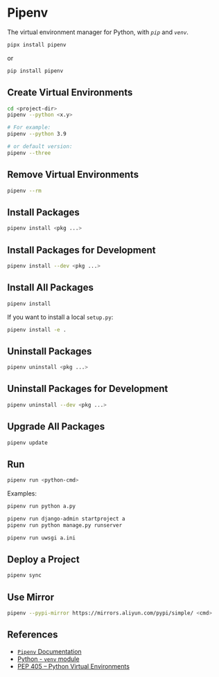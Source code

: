 # Pipenv

The virtual environment manager for Python, with *`pip`* and *`venv`*.

```bash
pipx install pipenv
```

or

```bash
pip install pipenv
```

## Create Virtual Environments

```bash
cd <project-dir>
pipenv --python <x.y>

# For example:
pipenv --python 3.9

# or default version:
pipenv --three
```

## Remove Virtual Environments

```bash
pipenv --rm
```

## Install Packages

```bash
pipenv install <pkg ...>
```

## Install Packages for Development

```bash
pipenv install --dev <pkg ...>
```

## Install All Packages

```bash
pipenv install
```

If you want to install a local `setup.py`:

```bash
pipenv install -e .
```

## Uninstall Packages

```bash
pipenv uninstall <pkg ...>
```

## Uninstall Packages for Development

```bash
pipenv uninstall --dev <pkg ...>
```

## Upgrade All Packages

```bash
pipenv update
```

## Run

```bash
pipenv run <python-cmd>
```

Examples:

```bash
pipenv run python a.py

pipenv run django-admin startproject a
pipenv run python manage.py runserver

pipenv run uwsgi a.ini
```

## Deploy a Project

```bash
pipenv sync
```

## Use Mirror

```bash
pipenv --pypi-mirror https://mirrors.aliyun.com/pypi/simple/ <cmd>
```

## References

- [`Pipenv` Documentation](https://pipenv.pypa.io/en/latest/)
- [Python - `venv` module](https://docs.python.org/3/library/venv.html)
- [PEP 405 – Python Virtual Environments](https://peps.python.org/pep-0405/)
